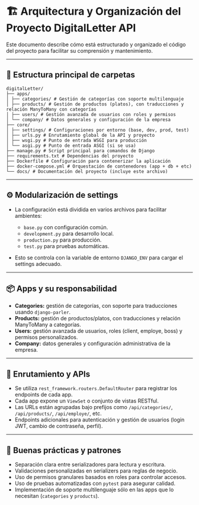 # 🏗 Arquitectura y Organización del Proyecto DigitalLetter API

Este documento describe cómo está estructurado y organizado el código del proyecto para facilitar su comprensión y mantenimiento.

---

## 📁 Estructura principal de carpetas

```
digitalLetter/
├── apps/
│ ├── categories/ # Gestión de categorías con soporte multilenguaje
│ ├── products/ # Gestión de productos (platos), con traducciones y relación ManyToMany con categorías
│ ├── users/ # Gestión avanzada de usuarios con roles y permisos
│ └── company/ # Datos generales y configuración de la empresa
├── core/
│ ├── settings/ # Configuraciones por entorno (base, dev, prod, test)
│ ├── urls.py # Enrutamiento global de la API y proyecto
│ ├── wsgi.py # Punto de entrada WSGI para producción
│ └── asgi.py # Punto de entrada ASGI (si se usa)
├── manage.py # Script principal para comandos de Django
├── requirements.txt # Dependencias del proyecto
├── Dockerfile # Configuración para contenerizar la aplicación
├── docker-compose.yml # Orquestación de contenedores (app + db + etc)
└── docs/ # Documentación del proyecto (incluye este archivo)
```
---

## ⚙️ Modularización de settings

- La configuración está dividida en varios archivos para facilitar ambientes:
  - `base.py` con configuración común.
  - `development.py` para desarrollo local.
  - `production.py` para producción.
  - `test.py` para pruebas automáticas.

- Esto se controla con la variable de entorno `DJANGO_ENV` para cargar el settings adecuado.

---

## 📦 Apps y su responsabilidad

- **Categories:** gestión de categorías, con soporte para traducciones usando `django-parler`.
- **Products:** gestión de productos/platos, con traducciones y relación ManyToMany a categorías.
- **Users:** gestión avanzada de usuarios, roles (client, employe, boss) y permisos personalizados.
- **Company:** datos generales y configuración administrativa de la empresa.

---

## 🔀 Enrutamiento y APIs

- Se utiliza `rest_framework.routers.DefaultRouter` para registrar los endpoints de cada app.
- Cada app expone un `ViewSet` o conjunto de vistas RESTful.
- Las URLs están agrupadas bajo prefijos como `/api/categories/`, `/api/products/`, `/api/employe/`, etc.
- Endpoints adicionales para autenticación y gestión de usuarios (login JWT, cambio de contraseña, perfil).

---

## 🧩 Buenas prácticas y patrones

- Separación clara entre serializadores para lectura y escritura.
- Validaciones personalizadas en serializers para reglas de negocio.
- Uso de permisos granulares basados en roles para controlar accesos.
- Uso de pruebas automatizadas con `pytest` para asegurar calidad.
- Implementación de soporte multilenguaje sólo en las apps que lo necesitan (`categories` y `products`).